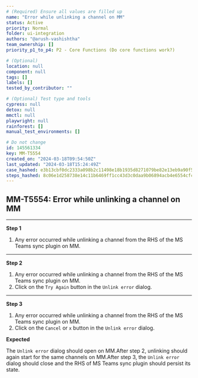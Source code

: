 ```yaml
---
# (Required) Ensure all values are filled up
name: "Error while unlinking a channel on MM"
status: Active
priority: Normal
folder: ui-integration
authors: "@arush-vashishtha"
team_ownership: []
priority_p1_to_p4: P2 - Core Functions (Do core functions work?)

# (Optional)
location: null
component: null
tags: []
labels: []
tested_by_contributor: ""

# (Optional) Test type and tools
cypress: null
detox: null
mmctl: null
playwright: null
rainforest: []
manual_test_environments: []

# Do not change
id: 145561334
key: MM-T5554
created_on: "2024-03-18T09:54:50Z"
last_updated: "2024-03-18T15:24:49Z"
case_hashed: e3b13cbf0dc2333a098b2c11498e18b1935d8271079be82e13eb9a90f5d955186ca975f54f09ce3e2b98ab6481b5906d
steps_hashed: 8c06e1d258738e14c11b6469ff1cc43d3c0daa9b06894acb4e6554cfcf2ec907ce427c4e180f47ea1f4bad18cfd783d7
---
```


<!-- (Auto-generated) Based on frontmatter's "key" and "name" -->

## MM-T5554: Error while unlinking a channel on MM

---

**Step 1**

1. Any error occurred while unlinking a channel from the RHS of the MS Teams sync plugin on MM.

---

**Step 2**

1. Any error occurred while unlinking a channel from the RHS of the MS Teams sync plugin on MM.
2. Click on the `Try Again` button in the `Unlink error` dialog.

---

**Step 3**

1. Any error occurred while unlinking a channel from the RHS of the MS Teams sync plugin on MM.
2. Click on the `Cancel` or `x` button in the `Unlink error` dialog.

**Expected**

The `Unlink error` dialog should open on MM.After step 2, unlinking should again start for the same channels on MM.After step 3, the `Unlink error` dialog should close and the RHS of MS Teams sync plugin should persist its state.
